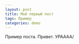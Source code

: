 ```yaml
---
layout: post
title: Мой первый пост
tags: Пример
categories: demo
---
```


Пример поста. Привет. УРАААА/